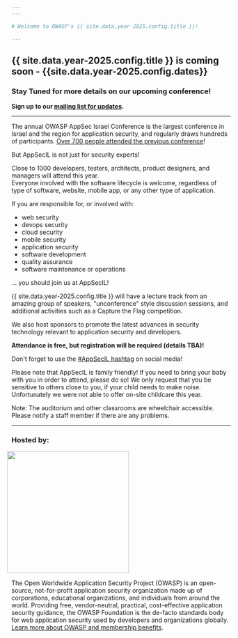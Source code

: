 ```yaml
---
---

# Welcome to OWASP's {{ site.data.year-2025.config.title }}! 

---
```



## {{ site.data.year-2025.config.title }} is coming soon - {{site.data.year-2025.config.dates}}

### Stay Tuned for more details on our upcoming conference!
**Sign up to our [mailing list for updates](https://groups.google.com/u/1/a/owasp.org/g/israel-chapter).** 

---

The annual OWASP AppSec Israel Conference is the largest conference in Israel and the region for application security, and regularly draws hundreds of participants. [Over 700 people attended the previous conference](/2023/)! 

But AppSecIL is not just for security experts!

Close to 1000 developers, testers, architects, product designers, and managers will attend this year.  
Everyone involved with the software lifecycle is welcome, regardless of type of software, website, mobile app, or any other type of application.

If you are responsible for, or involved with:
  - web security
  - devops security
  - cloud security
  - mobile security
  - application security
  - software development
  - quality assurance
  - software maintenance or operations  

  ... you should join us at AppSecIL!

{{ site.data.year-2025.config.title }} will have a lecture track from an amazing group of speakers, "unconference" style discussion sessions, and additional activities such as a Capture the Flag competition.   

We also host sponsors to promote the latest advances in security technology relevant to application security and developers.   

**Attendance is free, but registration will be required (details TBA)!**


Don't forget to use the [#AppSecIL hashtag](https://twitter.com/hashtag/AppSecIL) on social media!     

Please note that AppSecIL is family friendly! If you need to bring your baby with you in order to attend, please do so! We only request that you be sensitive to others close to you, if your child needs to make noise.    
Unfortunately we were not able to offer on-site childcare this year.   

Note: The auditorium and other classrooms are wheelchair accessible. Please notify a staff member if there are any problems.

---

### Hosted by:  

<a href="https://owasp.org">
  <img src="/assets/img/owasp_logo.jpg" style="width:20em; margin-left:-0.75em;">
</a>   

The Open Worldwide Application Security Project (OWASP) is an open-source, not-for-profit application security organization made up of corporations, educational organizations, and individuals from around the world. 
Providing free, vendor-neutral, practical, cost-effective application security guidance, the OWASP Foundation is the de-facto standards body for web application security used by developers and organizations globally.   
[Learn more about OWASP and membership benefits](https://owasp.org/membership/).  
